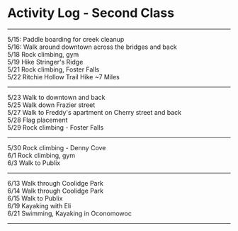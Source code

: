 # Activity Log - Second Class

----

5/15: Paddle boarding for creek cleanup  
5/16: Walk around downtown across the bridges   and back  
5/18 Rock climbing, gym  
5/19 Hike Stringer's Ridge  
5/21 Rock climbing, Foster Falls  
5/22 Ritchie Hollow Trail Hike ~7 Miles  

----

5/23 Walk to downtown and back  
5/25 Walk down Frazier street  
5/27 Walk to Freddy's apartment on Cherry   street and back  
5/28 Flag placement  
5/29 Rock climbing - Foster Falls  

----
5/30 Rock climbing - Denny Cove  
6/1 Rock climbing, gym  
6/3 Walk to Publix  

----
6/13 Walk through Coolidge Park  
6/14 Walk through Coolidge Park  
6/15 Walk to Publix  
6/19 Kayaking with Eli  
6/21 Swimming, Kayaking in Oconomowoc

---

